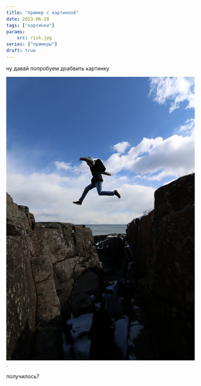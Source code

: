 ```yaml
---
title: "пример с картинкой"
date: 2023-06-20 
tags: ["картинки"]
params:
    src: risk.jpg
series: ["примеры"]
draft: true
---
```


ну давай попробуем доабвить картинку 

![картинка](risk.jpg).

получилось?